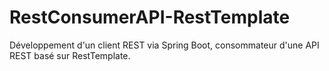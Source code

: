 # RestConsumerAPI-RestTemplate


Développement d'un client REST via Spring Boot, consommateur d'une API REST basé sur RestTemplate.

